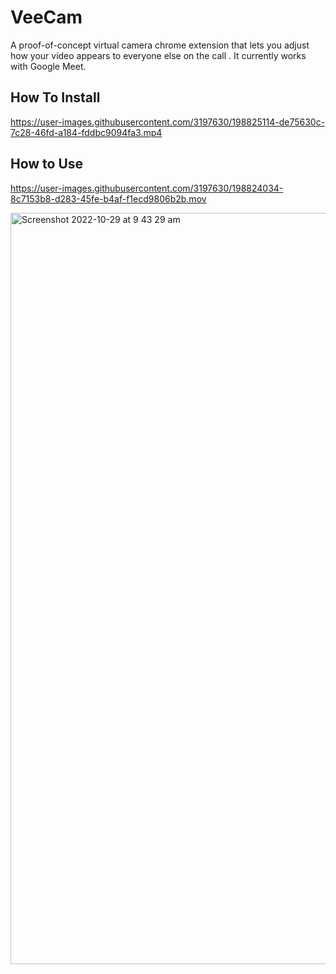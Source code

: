 # VeeCam

A proof-of-concept virtual camera chrome extension that lets you adjust how your video appears to everyone else on the call . 
It currently works with Google Meet.

## How To Install
https://user-images.githubusercontent.com/3197630/198825114-de75630c-7c28-46fd-a184-fddbc9094fa3.mp4


## How to Use
https://user-images.githubusercontent.com/3197630/198824034-8c7153b8-d283-45fe-b4af-f1ecd9806b2b.mov


<img width="1202" alt="Screenshot 2022-10-29 at 9 43 29 am" src="https://user-images.githubusercontent.com/3197630/198824067-9497eb35-32d3-4309-81f6-3333e5d278e4.png">





